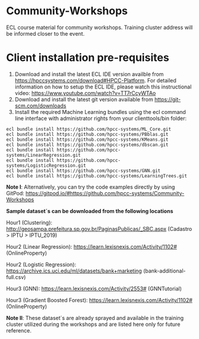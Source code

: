 # Community-Workshops
ECL course material for community workshops. Training cluster address will be informed closer to the event.

# Client installation pre-requisites
1. Download and install the latest ECL IDE version availble from https://hpccsystems.com/download#HPCC-Platform. For detailed information on how to setup the ECL IDE, please watch this instructional video: https://www.youtube.com/watch?v=TT7rCcyWTAo
2. Download and install the latest git version available from https://git-scm.com/downloads
3. Install the required Machine Learning bundles using the ecl command line interface with administrator rights from your clienttools/bin folder:

```
ecl bundle install https://github.com/hpcc-systems/ML_Core.git
ecl bundle install https://github.com/hpcc-systems/PBblas.git
ecl bundle install https://github.com/hpcc-systems/KMeans.git
ecl bundle install https://github.com/hpcc-systems/dbscan.git
ecl bundle install https://github.com/hpcc-systems/LinearRegression.git
ecl bundle install https://github.com/hpcc-systems/LogisticRegression.git
ecl bundle install https://github.com/hpcc-systems/GNN.git
ecl bundle install https://github.com/hpcc-systems/LearningTrees.git
```
**Note I**:  Alternatively, you can try the code examples directly by using GitPod: https://gitpod.io/#https://github.com/hpcc-systems/Community-Workshops

**Sample dataset´s can be downloaded from the following locations**

Hour1 (Clustering): http://geosampa.prefeitura.sp.gov.br/PaginasPublicas/_SBC.aspx (Cadastro > IPTU > IPTU_2019)

Hour2 (Linear Regression): https://learn.lexisnexis.com/Activity/1102# (OnlineProperty) 

Hour2 (Logistic Regression): https://archive.ics.uci.edu/ml/datasets/bank+marketing (bank-additional-full.csv) 

Hour3 (GNN): https://learn.lexisnexis.com/Activity/2553# (GNNTutorial)

Hour3 (Gradient Boosted Forest): https://learn.lexisnexis.com/Activity/1102# (OnlineProperty)  

**Note II**:  These dataset´s are already sprayed and available in the training cluster utilized during the workshops and are listed here only for future reference.
